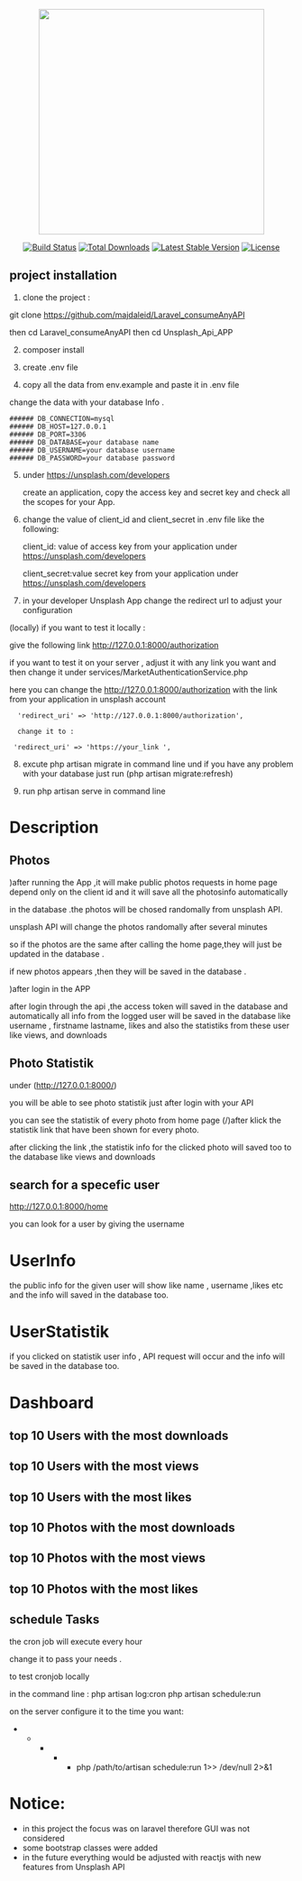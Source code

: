 <p align="center"><a href="https://laravel.com" target="_blank"><img src="https://raw.githubusercontent.com/laravel/art/master/logo-lockup/5%20SVG/2%20CMYK/1%20Full%20Color/laravel-logolockup-cmyk-red.svg" width="400"></a></p>

<p align="center">
<a href="https://travis-ci.org/laravel/framework"><img src="https://travis-ci.org/laravel/framework.svg" alt="Build Status"></a>
<a href="https://packagist.org/packages/laravel/framework"><img src="https://poser.pugx.org/laravel/framework/d/total.svg" alt="Total Downloads"></a>
<a href="https://packagist.org/packages/laravel/framework"><img src="https://poser.pugx.org/laravel/framework/v/stable.svg" alt="Latest Stable Version"></a>
<a href="https://packagist.org/packages/laravel/framework"><img src="https://poser.pugx.org/laravel/framework/license.svg" alt="License"></a>
</p>

##   project installation

1) clone the project :
 
git clone https://github.com/majdaleid/Laravel_consumeAnyAPI

then  cd Laravel_consumeAnyAPI then cd Unsplash_Api_APP

2)  composer install 

3)   create .env file
   
   
4) copy all the data from env.example and paste it in .env file

change the data with your database Info .

    ###### DB_CONNECTION=mysql
    ###### DB_HOST=127.0.0.1
    ###### DB_PORT=3306
    ###### DB_DATABASE=your database name
    ###### DB_USERNAME=your database username
    ###### DB_PASSWORD=your database password



5) under  https://unsplash.com/developers

   create an application, copy the access key and secret key
   and check all the scopes for  your App.

6) change the value of client_id and client_secret in .env file like the following:

   client_id: value of access key from your application under https://unsplash.com/developers

   client_secret:value secret key from your application under  https://unsplash.com/developers


7) in your developer Unsplash App change the redirect url  to adjust your configuration


  (locally) if you want to test it locally :
  
  give the following link  http://127.0.0.1:8000/authorization

  if you want to test it on your server , adjust it with any link you want and then change it 
  under services/MarketAuthenticationService.php

  here you can change the http://127.0.0.1:8000/authorization with the link from your application in unsplash account

      'redirect_uri' => 'http://127.0.0.1:8000/authorization', 
 
      change it to :
 
     'redirect_uri' => 'https://your_link ', 


8) excute  php artisan migrate in command line  und if you have any problem with your database just run  (php artisan migrate:refresh)


9) run  php artisan serve in command line



# Description 


## Photos
)after running the App ,it will  make public photos requests in home page depend only on the client id  and it will save all the photosinfo  automatically

in the database .the photos will be chosed randomally from unsplash API.

unsplash API will change the photos randomally after several minutes

so if the photos are the same after calling the home page,they will just be updated in the database .

if new photos appears ,then they will be saved in the database .


)after login in the APP 


after login through the api ,the access token will saved in the database and automatically all info from the logged user
will be saved in the database like username , firstname lastname, likes and also the statistiks from these user like views, and downloads


## Photo Statistik
under (http://127.0.0.1:8000/)

you will be able to see photo statistik just after login with your API

you can see the statistik of every photo from home page (/)after klick the statistik link  that have been shown for every photo.



after clicking the link ,the statistik info for the clicked photo will saved too to the database like views and downloads


## search for a specefic user 
http://127.0.0.1:8000/home

you can look for a user by giving the username 

# UserInfo
the public info for the given user will show like name , username ,likes etc and the info will saved in the database too.

# UserStatistik
if you clicked on statistik user info , API request will occur and the info will be saved in the database too.


# Dashboard

## top 10 Users with the most downloads

## top 10 Users with the most views

## top 10 Users with the most likes

## top 10 Photos with the most downloads

## top 10 Photos with the most views

## top 10 Photos with the most likes



## schedule Tasks

the cron job will execute every hour 

change it to pass your needs .


to test cronjob locally 

in the command line :
php artisan log:cron
php artisan schedule:run

on  the server configure it to the time you want:
* * * * * php /path/to/artisan schedule:run 1>> /dev/null 2>&1



# Notice:

- in this project the focus was on laravel therefore GUI was not considered 
- some bootstrap classes were added 
- in the future everything would be adjusted with reactjs with new features from Unsplash API

 




